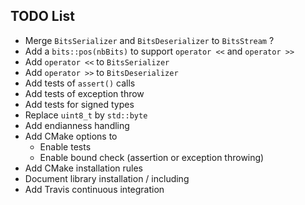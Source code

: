 ## TODO List
- Merge `BitsSerializer` and `BitsDeserializer` to `BitsStream` ?
- Add a `bits::pos(nbBits)` to support `operator <<` and  `operator >>`
- Add `operator <<` to `BitsSerializer`
- Add `operator >>` to `BitsDeserializer`
- Add tests of `assert()` calls
- Add tests of exception throw
- Add tests for signed types
- Replace `uint8_t` by `std::byte`
- Add endianness handling
- Add CMake options to
  - Enable tests
  - Enable bound check (assertion or exception throwing)
- Add CMake installation rules
- Document library installation / including
- Add Travis continuous integration
